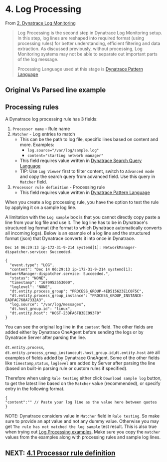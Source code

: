 # 4. Log Processing

From [2. Dynatrace Log Monitoring](2.%20Dynatrace%20Log%20Monitoring.md)

>Log Processing is the second step in Dynatrace Log Monitoring setup. In this step, log lines are reshaped into required format (using processing rules) for better understanding, efficient filtering and data extraction. As discussed previously, without processing, Log Monitoring systems may not be able to separate out important parts of the log message.
>
>Processing Language used at this stage is  [Dynatrace Pattern Language](https://www.dynatrace.com/support/help/shortlink/dpl-dynatrace-pattern-language-hub)

## Original Vs Parsed line example


## Processing rules

A Dynatrace log processing rule has 3 fields:
1. `Processor name` - Rule name
2. `Matcher` - Log entries to match
	- This can be the path to log file, specific lines based on content and more. Examples:
		-  `log.source="/var/log/sample.log"`
		- `content="starting network manager"`
	- This field requires value written in [Dynatrace Search Query Language](https://www.dynatrace.com/support/help/how-to-use-dynatrace/log-monitoring/analyze-log-data/log-viewer#sql)
	- TIP:  Use `Log Viewer` first to filter content, switch to `Advanced mode` and copy the search query from advanced field. Use this query in  `Matcher` field.
3. `Processor rule definition` - Processing rule
	- This field requires value written in [Dynatrace Pattern Language](https://www.dynatrace.com/support/help/shortlink/dpl-dynatrace-pattern-language-hub)

When you create a log processing rule, you have the option to test the rule by applying it on a sample log line.

A limitation with the `Log sample` box is that you cannot directly copy paste a line from your log file and use it. The log line has to be in Dynatrace's structured log format (the format to which Dynatrace automatically converts all incoming logs). Below is an example of a log line and the structured format (json) that Dynatrace converts it into once in Dynatrace.

```log
Dec 14 06:29:13 ip-172-31-9-214 systemd[1]: NetworkManager-dispatcher.service: Succeeded.
```

```log
{
  "event.type": "LOG",
  "content": "Dec 14 06:29:13 ip-172-31-9-214 systemd[1]: NetworkManager-dispatcher.service: Succeeded.",
  "status": "NONE",
  "timestamp": "1670952553000",
  "loglevel": "NONE",
  "dt.entity.process_group": "PROCESS_GROUP-4ED515623E1C0F5C",
  "dt.entity.process_group_instance": "PROCESS_GROUP_INSTANCE-EADFAC768A7332A3",
  "log.source": "/var/log/messages",
  "dt.host_group.id": "linux",
  "dt.entity.host": "HOST-23DFA6FB3EC993F0"
}
```


You can see the original log line in the `content` field. The other fields are added either by Dynatrace OneAgent before sending the logs or by Dynatrace Server after parsing the line.

`dt.entity.process`, `dt.entity.process_group_instance`,`dt.host_group.id`,`dt.entity.host` are all examples of fields added by Dynatrace OneAgent. Some of the other fields like `timestamp`,`status`, `loglevel` are added by Server after parsing the line (based on built-in parsing rule or custom rules if specified).

Therefore when using `Rule testing` either click `Download sample log` button, to get the latest line based on the `Matcher` value (recommended), or specify entry in the following format.

```log
{
"content":"" // Paste your log line as the value here between quotes
}
```

NOTE: Dynatrace considers value in `Matcher` field in `Rule testing`. So make sure to provide an apt value and not any dummy value. Otherwise you may get `The rule has not matched the log sample` test result. This is also true when trying out [Log Processing examples](https://www.dynatrace.com/support/help/shortlink/log-monitoring-log-processing-examples). Make sure you copy the `matcher` values from the examples along with processing rules and sample log lines.


## NEXT: [4.1 Processor rule definition](4.1%20Processor%20rule%20definition.md)
